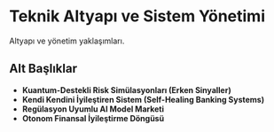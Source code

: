 # Teknik Altyapı ve Sistem Yönetimi

Altyapı ve yönetim yaklaşımları.

## Alt Başlıklar
- **Kuantum-Destekli Risk Simülasyonları (Erken Sinyaller)**
- **Kendi Kendini İyileştiren Sistem (Self-Healing Banking Systems)**
- **Regülasyon Uyumlu AI Model Marketi**
- **Otonom Finansal İyileştirme Döngüsü**
